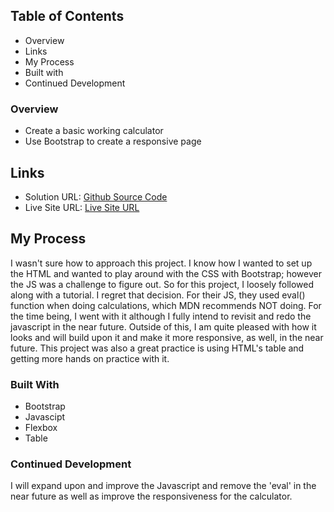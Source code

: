 ## Table of Contents

- Overview
- Links
- My Process
- Built with
- Continued Development

### Overview

- Create a basic working calculator
- Use Bootstrap to create a responsive page

## Links

- Solution URL: [Github Source Code]()
- Live Site URL: [Live Site URL]()

## My Process

I wasn't sure how to approach this project. I know how I wanted to set up the HTML and wanted to play around with the CSS with Bootstrap; however the JS was a challenge to figure
out. So for this project, I loosely followed along with a tutorial. I regret that decision. For their JS, they used eval() function when doing calculations, which MDN recommends
NOT doing. For the time being, I went with it although I fully intend to revisit and redo the javascript in the near future. Outside of this, I am quite pleased with how it looks
and will build upon it and make it more responsive, as well, in the near future. This project was also a great practice is using HTML's table and getting more hands on practice
with it.

### Built With

- Bootstrap
- Javascipt
- Flexbox
- Table

### Continued Development

I will expand upon and improve the Javascript and remove the 'eval' in the near future as well as improve the responsiveness for the calculator.
